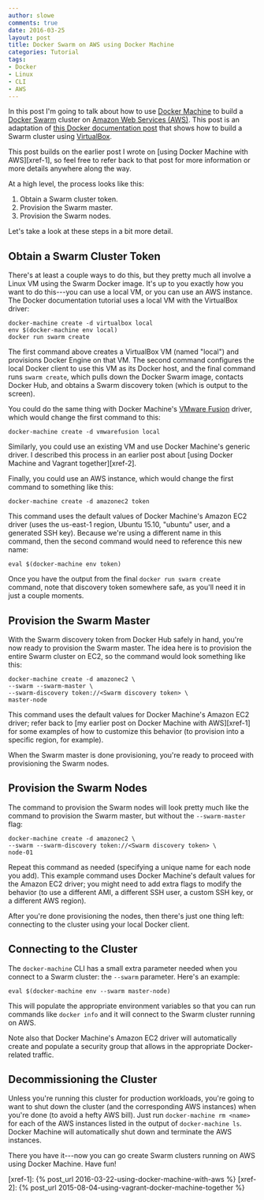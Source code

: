```yaml
---
author: slowe
comments: true
date: 2016-03-25
layout: post
title: Docker Swarm on AWS using Docker Machine
categories: Tutorial
tags:
- Docker
- Linux
- CLI
- AWS
---
```


In this post I'm going to talk about how to use [Docker Machine][link-2] to build a [Docker Swarm][link-3] cluster on [Amazon Web Services (AWS)][link-4]. This post is an adaptation of [this Docker documentation post][link-1] that shows how to build a Swarm cluster using [VirtualBox][link-5].

This post builds on the earlier post I wrote on [using Docker Machine with AWS][xref-1], so feel free to refer back to that post for more information or more details anywhere along the way.

At a high level, the process looks like this:

1. Obtain a Swarm cluster token.
2. Provision the Swarm master.
3. Provision the Swarm nodes.

Let's take a look at these steps in a bit more detail.

## Obtain a Swarm Cluster Token

There's at least a couple ways to do this, but they pretty much all involve a Linux VM using the Swarm Docker image. It's up to you exactly how you want to do this---you can use a local VM, or you can use an AWS instance. The Docker documentation tutorial uses a local VM with the VirtualBox driver:

    docker-machine create -d virtualbox local
    env $(docker-machine env local)
    docker run swarm create

The first command above creates a VirtualBox VM (named "local") and provisions Docker Engine on that VM. The second command configures the local Docker client to use this VM as its Docker host, and the final command runs `swarm create`, which pulls down the Docker Swarm image, contacts Docker Hub, and obtains a Swarm discovery token (which is output to the screen).

You could do the same thing with Docker Machine's [VMware Fusion][link-6] driver, which would change the first command to this:

    docker-machine create -d vmwarefusion local

Similarly, you could use an existing VM and use Docker Machine's generic driver. I described this process in an earlier post about [using Docker Machine and Vagrant together][xref-2].

Finally, you could use an AWS instance, which would change the first command to something like this:

    docker-machine create -d amazonec2 token

This command uses the default values of Docker Machine's Amazon EC2 driver (uses the us-east-1 region, Ubuntu 15.10, "ubuntu" user, and a generated SSH key). Because we're using a different name in this command, then the second command would need to reference this new name:

    eval $(docker-machine env token)

Once you have the output from the final `docker run swarm create` command, note that discovery token somewhere safe, as you'll need it in just a couple moments.

## Provision the Swarm Master

With the Swarm discovery token from Docker Hub safely in hand, you're now ready to provision the Swarm master. The idea here is to provision the entire Swarm cluster on EC2, so the command would look something like this:

    docker-machine create -d amazonec2 \
    --swarm --swarm-master \
    --swarm-discovery token://<Swarm discovery token> \
    master-node

This command uses the default values for Docker Machine's Amazon EC2 driver; refer back to [my earlier post on Docker Machine with AWS][xref-1] for some examples of how to customize this behavior (to provision into a specific region, for example).

When the Swarm master is done provisioning, you're ready to proceed with provisioning the Swarm nodes.

## Provision the Swarm Nodes

The command to provision the Swarm nodes will look pretty much like the command to provision the Swarm master, but without the `--swarm-master` flag:

    docker-machine create -d amazonec2 \
    --swarm --swarm-discovery token://<Swarm discovery token> \
    node-01

Repeat this command as needed (specifying a unique name for each node you add). This example command uses Docker Machine's default values for the Amazon EC2 driver; you might need to add extra flags to modify the behavior (to use a different AMI, a different SSH user, a custom SSH key, or a different AWS region).

After you're done provisioning the nodes, then there's just one thing left: connecting to the cluster using your local Docker client.

## Connecting to the Cluster

The `docker-machine` CLI has a small extra parameter needed when you connect to a Swarm cluster: the `--swarm` parameter. Here's an example:

    eval $(docker-machine env --swarm master-node)

This will populate the appropriate environment variables so that you can run commands like `docker info` and it will connect to the Swarm cluster running on AWS.

Note also that Docker Machine's Amazon EC2 driver will automatically create and populate a security group that allows in the appropriate Docker-related traffic.

## Decommissioning the Cluster

Unless you're running this cluster for production workloads, you're going to want to shut down the cluster (and the corresponding AWS instances) when you're done (to avoid a hefty AWS bill). Just run `docker-machine rm <name>` for each of the AWS instances listed in the output of `docker-machine ls`. Docker Machine will automatically shut down and terminate the AWS instances.

There you have it---now you can go create Swarm clusters running on AWS using Docker Machine. Have fun!



[link-1]: https://docs.docker.com/swarm/provision-with-machine/
[link-2]: https://www.docker.com/products/docker-machine
[link-3]: https://www.docker.com/products/docker-swarm
[link-4]: https://aws.amazon.com/
[link-5]: https://www.virtualbox.org/
[link-6]: http://www.vmware.com/products/fusion/
[xref-1]: {% post_url 2016-03-22-using-docker-machine-with-aws %}
[xref-2]: {% post_url 2015-08-04-using-vagrant-docker-machine-together %}
